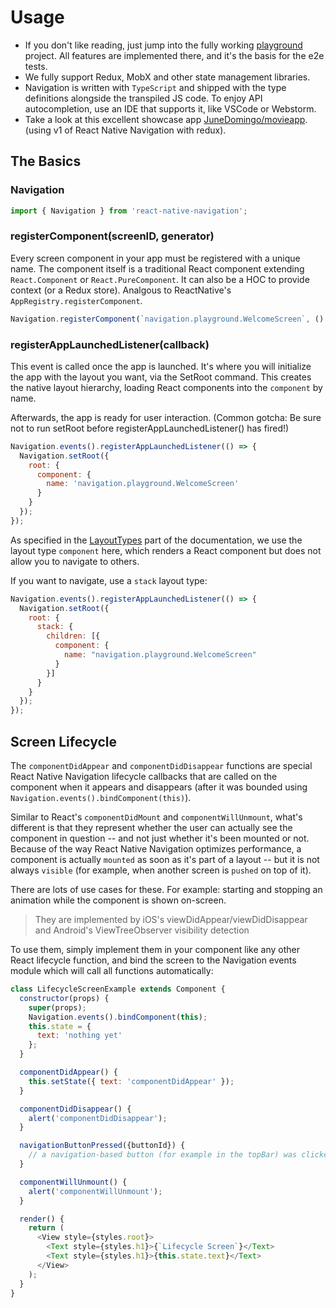# Usage

- If you don't like reading, just jump into the fully working [playground](https://github.com/wix/react-native-navigation/tree/v2/playground) project. All features are implemented there, and it's the basis for the e2e tests.
- We fully support Redux, MobX and other state management libraries.
- Navigation is written with `TypeScript` and shipped with the type definitions alongside the transpiled JS code. To enjoy API autocompletion, use an IDE that supports it, like VSCode or Webstorm.
- Take a look at this excellent showcase app [JuneDomingo/movieapp](https://github.com/JuneDomingo/movieapp). (using v1 of React Native Navigation with redux).

## The Basics

### Navigation
```js
import { Navigation } from 'react-native-navigation';
```

### registerComponent(screenID, generator)
Every screen component in your app must be registered with a unique name. The component itself is a traditional React component extending `React.Component` or `React.PureComponent`. It can also be a HOC to provide context (or a Redux store). Analgous to ReactNative's `AppRegistry.registerComponent`.

```js
Navigation.registerComponent(`navigation.playground.WelcomeScreen`, () => WelcomeScreen);
```


### registerAppLaunchedListener(callback)
This event is called once the app is launched. It's where you will initialize the app with the layout you want, via the SetRoot command. This creates the native layout hierarchy, loading React components into the `component` by name. 

Afterwards, the app is ready for user interaction. (Common gotcha: Be sure not to run setRoot before registerAppLaunchedListener() has fired!)

```js
Navigation.events().registerAppLaunchedListener(() => {
  Navigation.setRoot({
    root: {
      component: {
        name: 'navigation.playground.WelcomeScreen'
      }
    }
  });
});
```

As specified in the [LayoutTypes](docs/layout-types) part of the documentation, we use the layout type `component` here, which renders a React component but does not allow you to navigate to others.

If you want to navigate, use a `stack` layout type:
```js
Navigation.events().registerAppLaunchedListener(() => {
  Navigation.setRoot({
    root: {
      stack: {
        children: [{
          component: {
            name: "navigation.playground.WelcomeScreen"
          }
        }]
      }
    }
  });
});
```

## Screen Lifecycle

The `componentDidAppear` and `componentDidDisappear` functions are special React Native Navigation lifecycle callbacks that are called on the component when it appears and disappears (after it was bounded using `Navigation.events().bindComponent(this)`). 

Similar to React's `componentDidMount` and `componentWillUnmount`, what's different is that they represent whether the user can actually see the component in question -- and not just whether it's been mounted or not. Because of the way React Native Navigation optimizes performance, a component is actually `mounted` as soon as it's part of a layout -- but it is not always `visible` (for example, when another screen is `pushed` on top of it).

There are lots of use cases for these. For example: starting and stopping an animation while the component is shown on-screen.

> They are implemented by iOS's viewDidAppear/viewDidDisappear and Android's ViewTreeObserver visibility detection

To use them, simply implement them in your component like any other React lifecycle function, and bind the screen to the Navigation events module which will call all functions automatically:

```js
class LifecycleScreenExample extends Component {
  constructor(props) {
    super(props);
    Navigation.events().bindComponent(this);
    this.state = {
      text: 'nothing yet'
    };
  }

  componentDidAppear() {
    this.setState({ text: 'componentDidAppear' });
  }

  componentDidDisappear() {
    alert('componentDidDisappear');
  }

  navigationButtonPressed({buttonId}) {
    // a navigation-based button (for example in the topBar) was clicked. See section on buttons.
  }

  componentWillUnmount() {
    alert('componentWillUnmount');
  }

  render() {
    return (
      <View style={styles.root}>
        <Text style={styles.h1}>{`Lifecycle Screen`}</Text>
        <Text style={styles.h1}>{this.state.text}</Text>
      </View>
    );
  }
}
```
